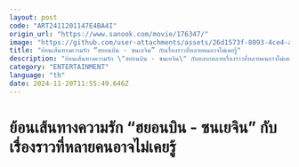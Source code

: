 ```yaml
---
layout: post
code: "ART2411201147E4BA4I"
origin_url: "https://www.sanook.com/movie/176347/"
image: "https://github.com/user-attachments/assets/26d1573f-8093-4ce4-af4e-d7ee0d8a9e33"
title: "ย้อนเส้นทางความรัก “ฮยอนบิน - ซนเยจิน” กับเรื่องราวที่หลายคนอาจไม่เคยรู้"
description: "ย้อนเส้นทางความรัก \"ฮยอนบิน - ซนเยจิน\" กับหลากหลายเรื่องราวที่หลายคนอาจไม่เคยรู้มาก่อน "
category: "ENTERTAINMENT"
language: "th"
date: 2024-11-20T11:55:49.646Z
---
```


# ย้อนเส้นทางความรัก “ฮยอนบิน - ซนเยจิน” กับเรื่องราวที่หลายคนอาจไม่เคยรู้